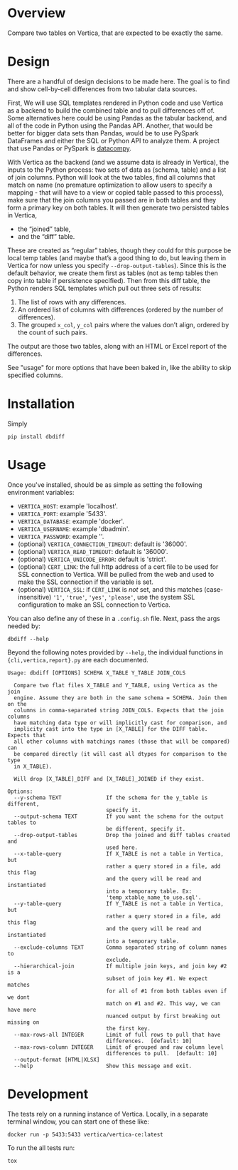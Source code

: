 Overview
========

Compare two tables on Vertica,
that are expected to be exactly the same.

Design
======

There are a handful of design decisions to be made here.
The goal is to find and show cell-by-cell differences from two tabular data sources.

First,
We will use SQL templates rendered in Python code and use Vertica as a backend to build the combined table and to pull differences off of.
Some alternatives here could be using Pandas as the tabular backend,
and all of the code in Python using the Pandas API.
Another,
that would be better for bigger data sets than Pandas,
would be to use PySpark DataFrames and either the SQL or Python API to analyze them.
A project that use Pandas or PySpark is [datacompy](https://github.com/capitalone/datacompy).

With Vertica as the backend
(and we assume data is already in Vertica),
the inputs to the Python process:
two sets of data as (schema, table) and a list of join columns.
Python will look at the two tables,
find all columns that match on name
(no premature optimization to allow users to specify a mapping - that will have to a view or copied table passed to this process),
make sure that the join columns you passed are in both tables and they form a primary key on both tables.
It will then generate two persisted tables in Vertica,

- the “joined” table,
- and the “diff” table.

These are created as “regular” tables,
though they could for this purpose be local temp tables
(and maybe that’s a good thing to do,
but leaving them in Vertica for now unless you specify `--drop-output-tables`).
Since this is the default behavior,
we create them first as tables
(not as temp tables then copy into table if persistence specified).
Then from this diff table,
the Python renders SQL templates which pull out three sets of
results:

1. The list of rows with any differences.
2. An ordered list of columns with differences (ordered by the number of differences).
3. The grouped `x_col`, `y_col` pairs where the values don’t align, ordered by the count of such pairs.

The output are those two tables,
along with an HTML or Excel report of the differences.

See "usage" for more options that have been baked in,
like the ability to skip specified columns.

Installation
============

Simply

    pip install dbdiff


Usage
=====

Once you've installed, should be as simple as setting the following environment variables:

- `VERTICA_HOST`: example 'localhost'.
- `VERTICA_PORT`: example '5433'.
- `VERTICA_DATABASE`: example 'docker'.
- `VERTICA_USERNAME`: example 'dbadmin'.
- `VERTICA_PASSWORD`: example ''.
- (optional) `VERTICA_CONNECTION_TIMEOUT`: default is '36000'.
- (optional) `VERTICA_READ_TIMEOUT`: default is '36000'.
- (optional) `VERTICA_UNICODE_ERROR`: default is 'strict'.
- (optional) `CERT_LINK`: the full http address of a cert file to be used for SSL connection to Vertica. Will be pulled from the web and used to make the SSL connection if the variable is set.
- (optional) `VERTICA_SSL`: if `CERT_LINK` is _not_ set, and this matches (case-insensitive) `'1'`, `'true'`, `'yes'`, `'please'`, use the system SSL configuration to make an SSL connection to Vertica.

You can also define any of these in a `.config.sh` file.
Next, pass the args needed by:

    dbdiff --help

Beyond the following notes provided by `--help`,
the individual functions in `{cli,vertica,report}.py` are each documented.

```
Usage: dbdiff [OPTIONS] SCHEMA X_TABLE Y_TABLE JOIN_COLS

  Compare two flat files X_TABLE and Y_TABLE, using Vertica as the join
  engine. Assume they are both in the same schema = SCHEMA. Join them on the
  columns in comma-separated string JOIN_COLS. Expects that the join columns
  have matching data type or will implicitly cast for comparison, and
  implicity cast into the type in [X_TABLE] for the DIFF table. Expects that
  all other columns with matchings names (those that will be compared) can
  be compared directly (it will cast all dtypes for comparison to the type
  in X_TABLE).

  Will drop [X_TABLE]_DIFF and [X_TABLE]_JOINED if they exist.

Options:
  --y-schema TEXT              If the schema for the y_table is different,
                               specify it.
  --output-schema TEXT         If you want the schema for the output tables to
                               be different, specify it.
  --drop-output-tables         Drop the joined and diff tables created and
                               used here.
  --x-table-query              If X_TABLE is not a table in Vertica, but
                               rather a query stored in a file, add this flag
                               and the query will be read and instantiated
                               into a temporary table. Ex:
                               'temp_xtable_name_to_use.sql'.
  --y-table-query              If Y_TABLE is not a table in Vertica, but
                               rather a query stored in a file, add this flag
                               and the query will be read and instantiated
                               into a temporary table.
  --exclude-columns TEXT       Comma separated string of column names to
                               exclude.
  --hierarchical-join          If multiple join keys, and join key #2 is a
                               subset of join key #1. We expect matches
                               for all of #1 from both tables even if we dont
                               match on #1 and #2. This way, we can have more
                               nuanced output by first breaking out missing on
                               the first key.
  --max-rows-all INTEGER       Limit of full rows to pull that have
                               differences.  [default: 10]
  --max-rows-column INTEGER    Limit of grouped and raw column level
                               differences to pull.  [default: 10]
  --output-format [HTML|XLSX]
  --help                       Show this message and exit.

```

Development
===========

The tests rely on a running instance of Vertica.
Locally, in a separate terminal window, you can start one of these like:

    docker run -p 5433:5433 vertica/vertica-ce:latest

To run the all tests run:

    tox

